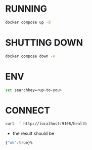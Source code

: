 # RUNNING
```bash
docker compose up -d
```
# SHUTTING DOWN
```bash
docker compose down -v
```
# ENV
```bash
set searchkey=<up-to-you>
```
# CONNECT
```bash
curl -f http://localhost:9108/health
```

* the result should be 
```bash
{"ok":true}%
```